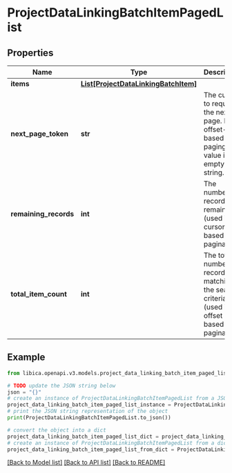 # ProjectDataLinkingBatchItemPagedList


## Properties

Name | Type | Description | Notes
------------ | ------------- | ------------- | -------------
**items** | [**List[ProjectDataLinkingBatchItem]**](ProjectDataLinkingBatchItem.md) |  | 
**next_page_token** | **str** | The cursor to request the next page. For offset-based paging the value is an empty string. | [optional] 
**remaining_records** | **int** | The number of records remaining (used in cursor based pagination) | [optional] 
**total_item_count** | **int** | The total number of records matching the search criteria (used in offset based pagination) | [optional] 

## Example

```python
from libica.openapi.v3.models.project_data_linking_batch_item_paged_list import ProjectDataLinkingBatchItemPagedList

# TODO update the JSON string below
json = "{}"
# create an instance of ProjectDataLinkingBatchItemPagedList from a JSON string
project_data_linking_batch_item_paged_list_instance = ProjectDataLinkingBatchItemPagedList.from_json(json)
# print the JSON string representation of the object
print(ProjectDataLinkingBatchItemPagedList.to_json())

# convert the object into a dict
project_data_linking_batch_item_paged_list_dict = project_data_linking_batch_item_paged_list_instance.to_dict()
# create an instance of ProjectDataLinkingBatchItemPagedList from a dict
project_data_linking_batch_item_paged_list_from_dict = ProjectDataLinkingBatchItemPagedList.from_dict(project_data_linking_batch_item_paged_list_dict)
```
[[Back to Model list]](../README.md#documentation-for-models) [[Back to API list]](../README.md#documentation-for-api-endpoints) [[Back to README]](../README.md)


